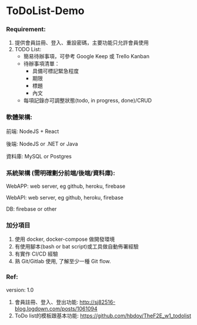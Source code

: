 # ToDoList-Demo

### Requirement:
1. 提供會員註冊、登入、重設密碼，主要功能只允許會員使用
2. TODO List:
    * 簡易待辦事項，可參考 Google Keep 或 Trello Kanban
    * 待辦事項清單：
        * 具備可標記緊急程度
        * 期限
        * 標題
        * 內文
    * 每項記錄亦可調整狀態(todo, in progress, done)/CRUD

### 軟體架構:

前端: NodeJS + React

後端: NodeJS or .NET or Java

資料庫: MySQL or Postgres

### 系統架構 (需明確劃分前端/後端/資料庫):

WebAPP: web server, eg github, heroku, firebase

WebAPI: web server, eg github, heroku, firebase

DB: firebase or other


### 加分項目
1. 使用 docker, docker-compose 做開發環境
2. 有使用腳本(bash or bat script)或工具做自動佈署經驗
3. 有實作 CI/CD 經驗
4. 熟 Git/Gitlab 使用, 了解至少一種 Git flow.


### Ref:
version: 1.0
1. 會員註冊、登入、登出功能: http://sj82516-blog.logdown.com/posts/1061094
2. ToDo list的模板跟基本功能: https://github.com/hbdoy/TheF2E_w1_todolist

